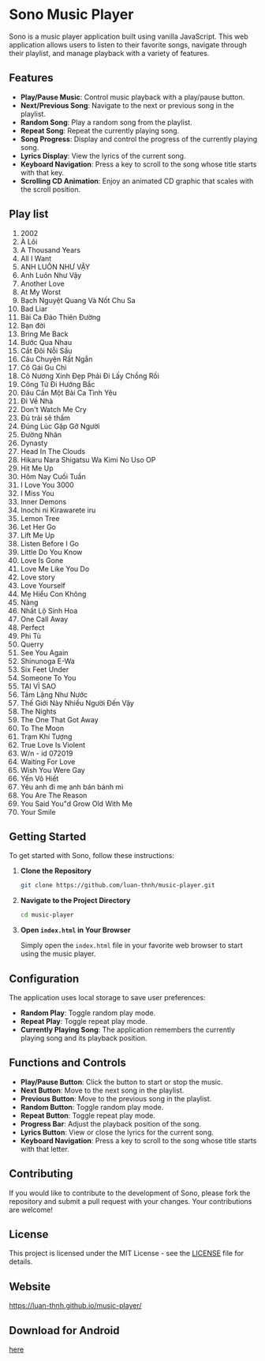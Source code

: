 # Sono Music Player

Sono is a music player application built using vanilla JavaScript. This web application allows users to listen to their favorite songs, navigate through their playlist, and manage playback with a variety of features.

## Features

- **Play/Pause Music**: Control music playback with a play/pause button.
- **Next/Previous Song**: Navigate to the next or previous song in the playlist.
- **Random Song**: Play a random song from the playlist.
- **Repeat Song**: Repeat the currently playing song.
- **Song Progress**: Display and control the progress of the currently playing song.
- **Lyrics Display**: View the lyrics of the current song.
- **Keyboard Navigation**: Press a key to scroll to the song whose title starts with that key.
- **Scrolling CD Animation**: Enjoy an animated CD graphic that scales with the scroll position.

## Play list

1. 2002
2. À Lôi
3. A Thousand Years
4. All I Want
5. ANH LUÔN NHƯ VẬY
6. Anh Luôn Như Vậy
7. Another Love
8. At My Worst
9. Bạch Nguyệt Quang Và Nốt Chu Sa
10. Bad Liar
11. Bài Ca Đảo Thiên Đường
12. Bạn đời
13. Bring Me Back
14. Bước Qua Nhau
15. Cắt Đôi Nỗi Sầu
16. Câu Chuyện Rất Ngắn
17. Cô Gái Gu Chì
18. Cô Nương Xinh Đẹp Phải Đi Lấy Chồng Rồi
19. Công Tử Đi Hướng Bắc
20. Đâu Cần Một Bài Ca Tình Yêu
21. Đi Về Nhà
22. Don't Watch Me Cry
23. Đủ trải sẽ thấm
24. Đúng Lúc Gặp Gỡ Người
25. Đường Nhân
26. Dynasty
27. Head In The Clouds
28. Hikaru Nara Shigatsu Wa Kimi No Uso OP
29. Hit Me Up
30. Hôm Nay Cuối Tuần
31. I Love You 3000
32. I Miss You
33. Inner Demons
34. Inochi ni Kirawarete iru
35. Lemon Tree
36. Let Her Go
37. Lift Me Up
38. Listen Before I Go
39. Little Do You Know
40. Love Is Gone
41. Love Me Like You Do
42. Love story
43. Love Yourself
44. Mẹ Hiểu Con Không
45. Nàng
46. Nhất Lộ Sinh Hoa
47. One Call Away
48. Perfect
49. Phi Tù
50. Querry
51. See You Again
52. Shinunoga E-Wa
53. Six Feet Under
54. Someone To You
55. TẠI VÌ SAO
56. Tâm Lặng Như Nước
57. Thế Giới Này Nhiều Người Đến Vậy
58. The Nights
59. The One That Got Away
60. To The Moon
61. Trạm Khí Tượng
62. True Love Is Violent
63. W/n - id 072019
64. Waiting For Love
65. Wish You Were Gay
66. Yến Vô Hiết
67. Yêu anh đi mẹ anh bán bánh mì
68. You Are The Reason
69. You Said You"d Grow Old With Me
70. Your Smile

## Getting Started

To get started with Sono, follow these instructions:

1. **Clone the Repository**

   ```bash
   git clone https://github.com/luan-thnh/music-player.git
   ```

2. **Navigate to the Project Directory**

   ```bash
   cd music-player
   ```

3. **Open `index.html` in Your Browser**

   Simply open the `index.html` file in your favorite web browser to start using the music player.

## Configuration

The application uses local storage to save user preferences:

- **Random Play**: Toggle random play mode.
- **Repeat Play**: Toggle repeat play mode.
- **Currently Playing Song**: The application remembers the currently playing song and its playback position.

## Functions and Controls

- **Play/Pause Button**: Click the button to start or stop the music.
- **Next Button**: Move to the next song in the playlist.
- **Previous Button**: Move to the previous song in the playlist.
- **Random Button**: Toggle random play mode.
- **Repeat Button**: Toggle repeat play mode.
- **Progress Bar**: Adjust the playback position of the song.
- **Lyrics Button**: View or close the lyrics for the current song.
- **Keyboard Navigation**: Press a key to scroll to the song whose title starts with that letter.

## Contributing

If you would like to contribute to the development of Sono, please fork the repository and submit a pull request with your changes. Your contributions are welcome!

## License

This project is licensed under the MIT License - see the [LICENSE](LICENSE) file for details.

## Website

https://luan-thnh.github.io/music-player/

## Download for Android 
[here]() 
